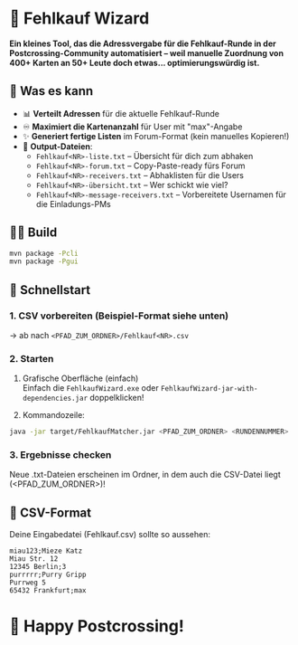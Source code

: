 # 🎴 Fehlkauf Wizard
**Ein kleines Tool, das die Adressvergabe für die Fehlkauf-Runde in der Postcrossing-Community automatisiert – weil manuelle Zuordnung von 400+ Karten an 50+ Leute doch etwas... optimierungswürdig ist.**  


## 🔧 Was es kann
- 📊 **Verteilt Adressen** für die aktuelle Fehlkauf-Runde  
- ♾️ **Maximiert die Kartenanzahl** für User mit "max"-Angabe  
- ✨ **Generiert fertige Listen** im Forum-Format (kein manuelles Kopieren!)  
- 📂 **Output-Dateien**:
  - `Fehlkauf<NR>-liste.txt` – Übersicht für dich zum abhaken 
  - `Fehlkauf<NR>-forum.txt` – Copy-Paste-ready fürs Forum  
  - `Fehlkauf<NR>-receivers.txt` – Abhaklisten für die Users
  - `Fehlkauf<NR>-übersicht.txt` – Wer schickt wie viel?
  - `Fehlkauf<NR>-message-receivers.txt` – Vorbereitete Usernamen für die Einladungs-PMs
    
## 👩‍💻 Build
``` bash
mvn package -Pcli
mvn package -Pgui
```

## 🚀 Schnellstart
### 1. **CSV vorbereiten** (Beispiel-Format siehe unten) 
→ ab nach `<PFAD_ZUM_ORDNER>/Fehlkauf<NR>.csv`  
### 2. **Starten**
 
  1. Grafische Oberfläche (einfach)  
Einfach die `FehlkaufWizard.exe` oder `FehlkaufWizard-jar-with-dependencies.jar` doppelklicken!

  2. Kommandozeile:  
   ```bash
   java -jar target/FehlkaufMatcher.jar <PFAD_ZUM_ORDNER> <RUNDENNUMMER>
```

### 3. **Ergebnisse checken** 
Neue .txt-Dateien erscheinen im Ordner, in dem auch die CSV-Datei liegt (<PFAD_ZUM_ORDNER>)!

## 📝 CSV-Format
Deine Eingabedatei (Fehlkauf<NR>.csv) sollte so aussehen:
```
miau123;Mieze Katz
Miau Str. 12
12345 Berlin;3
purrrrr;Purry Gripp
Purrweg 5
65432 Frankfurt;max
```

# 📮 Happy Postcrossing!
